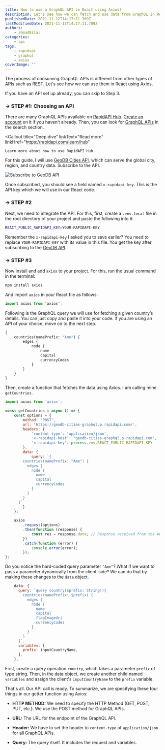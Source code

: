 ```yaml
---
title: How to use a GraphQL API in React using Axios?
description: Let's see how we can fetch and use data from GraphQL in React using Axios.
publishedDate: 2021-11-12T14:17:11.709Z
lastModifiedDate: 2021-11-12T14:17:11.709Z
authors:
    - ahmadBilal
categories:
    - api
tags:
    - rapidapi
    - graphql
    - axios
coverImage: ''
---
```


<Lead>

The process of consuming GraphQL APIs is different from other types of APIs such as REST. Let's see how we can use them in React using Axios.

</Lead>

If you have an API set up already, you can skip to Step 3.

### → STEP #1: Choosing an API

There are many GraphQL APIs available on [RapidAPI Hub](https://RapidAPI.com/hub?utm_source=RapidAPI.com/guides&utm_medium=DevRel&utm_campaign=DevRel). [Create an account](https://RapidAPI.com/auth/sign-up?referral=/hub?utm_source=RapidAPI.com/guides&utm_medium=DevRel&utm_campaign=DevRel) on it if you haven’t already. Then, you can look for [GraphQL APIs](https://rapidapi.com/search/graphql?utm_source=RapidAPI.com/guides&utm_medium=DevRel&utm_campaign=DevRel) in the search section.

<Callout
	title="Deep dive"
	linkText="Read more"
	linkHref="https://rapidapi.com/learn/hub"
>
	Learn more about how to use RapidAPI Hub.
</Callout>

For this guide, I will use [GeoDB Cities API](https://rapidapi.com/apidojo/api/shazam/?utm_source=RapidAPI.com/guides&utm_medium=DevRel&utm_campaign=DevRel), which can serve the global city, region, and country data. Subscribe to the API.

![Subscribe to GeoDB API](https://raw.githubusercontent.com/RapidAPI/DevRel-Stack-Data/production/guides/posts/build-graphql-app/images/subscribe.png)

Once subscribed, you should see a field named `x-rapidapi-key`. This is the API key which we will use in our React code.

### → STEP #2

Next, we need to integrate the API. For this, first, create a `.env.local` file in the root directory of your project and paste the following into it:

```sh
REACT_PUBLIC_RAPIDAPI_KEY=YOUR-RAPIDAPI-KEY
```

Remember the `x-rapidapi-key` I asked you to save earlier? You need to replace `YOUR-RAPIDAPI-KEY` with its value in this file. You get the key after subscribing to the [GeoDB API](https://rapidapi.com/wirefreethought/api/geodb-cities-graphql/?utm_source=RapidAPI.com/guides&utm_medium=DevRel&utm_campaign=DevRel).

### → STEP #3

Now install and add `axios` to your project. For this, run the usual command in the terminal:

```sh
npm install axios
```

And import `axios` in your React file as follows:

```js
import axios from ‘axios’;
```

Following is the GraphQL query we will use for fetching a given country’s details. You can just copy and paste it into your code. If you are using an API of your choice, move on to the next step.

```graphql
{
	countries(namePrefix: "Ame") {
		edges {
			node {
				name
				capital
				currencyCodes
			}
		}
	}
}
```

Then, create a function that fetches the data using Axios. I am calling mine `getCountries`.

```js
import axios from 'axios';

const getCountries = async () => {
	const options = {
		method: 'POST',
		url: 'https://geodb-cities-graphql.p.rapidapi.com/',
		headers: {
			'content-type': 'application/json',
			'x-rapidapi-host': 'geodb-cities-graphql.p.rapidapi.com',
			'x-rapidapi-key': process.env.REACT_PUBLIC_RAPIDAPI_KEY
		},
		data: {
			query: `{
        countries(namePrefix: "Ame") {
          edges {
            node {
              name
              capital
              currencyCodes
            }
          }
        }
      }`
		}
	};

	axios
		.request(options)
		.then(function (response) {
			const res = response.data; // Response received from the API
		})
		.catch(function (error) {
			console.error(error);
		});
};
```

Do you notice the hard-coded query parameter `"Ame"`? What if we want to pass a parameter dynamically from the client-side? We can do that by making these changes to the `data` object.

```js
    data: {
      query: `query country($prefix: String!){
        countries(namePrefix: $prefix) {
          edges {
            node {
              name
              capital
              flagImageUri
              currencyCodes
            }
          }
        }
      }`,
      variables: {
        prefix: inputCountryName,
      },
    },
```

First, create a query operation `country`, which takes a parameter `prefix` of type string. Then, in the data object, we create another child named `variables` and assign the client's `inputCountryName` to the `prefix` variable.

That's all. Our API call is ready. To summarize, we are specifying these four things in our getter function using Axios:

-   **HTTP METHOD:** We need to specify the HTTP Method (GET, POST, PUT, etc.). We use the POST method for GraphQL APIs.

-   **URL:** The URL for the endpoint of the GraphQL API.

-   **Header:** We have to set the header to `content-type` of `application/json` for all GraphQL APIs.

-   **Query:** The query itself. It includes the request and variables.

